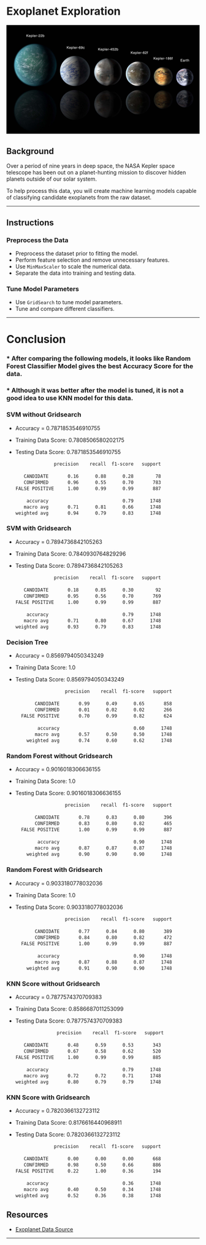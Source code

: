 # Exoplanet Exploration

![exoplanets.jpg](Images/exoplanets.jpg)

## Background

Over a period of nine years in deep space, the NASA Kepler space telescope has been out on a planet-hunting mission to discover hidden planets outside of our solar system.

To help process this data, you will create machine learning models capable of classifying candidate exoplanets from the raw dataset.

- - -

## Instructions

### Preprocess the Data

* Preprocess the dataset prior to fitting the model.
* Perform feature selection and remove unnecessary features.
* Use `MinMaxScaler` to scale the numerical data.
* Separate the data into training and testing data.

### Tune Model Parameters

* Use `GridSearch` to tune model parameters.
* Tune and compare different classifiers.

- - -


# Conclusion

### * After comparing the following models, it looks like Random Forest Classifier Model gives the best Accuracy Score for the data. 
### * Although it was better after the model is tuned, it is not a good idea to use KNN model for this data. 

### SVM without Gridsearch

* Accuracy = 0.7871853546910755
* Training Data Score: 0.7808506580202175
* Testing Data Score: 0.7871853546910755

                    precision    recall  f1-score   support

         CANDIDATE       0.16      0.88      0.28        78
         CONFIRMED       0.96      0.55      0.70       783
      FALSE POSITIVE     1.00      0.99      0.99       887

          accuracy                           0.79      1748
         macro avg       0.71      0.81      0.66      1748
      weighted avg       0.94      0.79      0.83      1748


### SVM with Gridsearch

* Accuracy = 0.7894736842105263
* Training Data Score: 0.7840930764829296
* Testing Data Score: 0.7894736842105263

                    precision    recall  f1-score   support

         CANDIDATE       0.18      0.85      0.30        92
         CONFIRMED       0.95      0.56      0.70       769
      FALSE POSITIVE     1.00      0.99      0.99       887

          accuracy                           0.79      1748
         macro avg       0.71      0.80      0.67      1748
      weighted avg       0.93      0.79      0.83      1748

### Decision Tree 

* Accuracy = 0.8569794050343249
* Training Data Score: 1.0
* Testing Data Score: 0.8569794050343249

                        precision    recall  f1-score   support

             CANDIDATE       0.99      0.49      0.65       858
             CONFIRMED       0.01      0.02      0.02       266
        FALSE POSITIVE       0.70      0.99      0.82       624

              accuracy                           0.60      1748
             macro avg       0.57      0.50      0.50      1748
          weighted avg       0.74      0.60      0.62      1748


### Random Forest without Gridsearch

* Accuracy = 0.9016018306636155
* Training Data Score: 1.0
* Testing Data Score: 0.9016018306636155

                        precision    recall  f1-score   support

             CANDIDATE       0.78      0.83      0.80       396
             CONFIRMED       0.83      0.80      0.82       465
        FALSE POSITIVE       1.00      0.99      0.99       887

              accuracy                           0.90      1748
             macro avg       0.87      0.87      0.87      1748
          weighted avg       0.90      0.90      0.90      1748

### Random Forest with Gridsearch

* Accuracy = 0.9033180778032036
* Training Data Score: 1.0
* Testing Data Score: 0.9033180778032036

                        precision    recall  f1-score   support

             CANDIDATE       0.77      0.84      0.80       389
             CONFIRMED       0.84      0.80      0.82       472
        FALSE POSITIVE       1.00      0.99      0.99       887

              accuracy                           0.90      1748
             macro avg       0.87      0.88      0.87      1748
          weighted avg       0.91      0.90      0.90      1748

  
### KNN Score without Gridsearch

* Accuracy = 0.7877574370709383
* Training Data Score: 0.8586687011253099
* Testing Data Score: 0.7877574370709383


                     precision    recall  f1-score   support

         CANDIDATE       0.48      0.59      0.53       343
         CONFIRMED       0.67      0.58      0.62       520
      FALSE POSITIVE     1.00      0.99      0.99       885

          accuracy                           0.79      1748
         macro avg       0.72      0.72      0.71      1748
      weighted avg       0.80      0.79      0.79      1748
  

### KNN Score with Gridsearch

* Accuracy = 0.7820366132723112
* Training Data Score: 0.8176616440968911
* Testing Data Score: 0.7820366132723112

                    precision    recall  f1-score   support

         CANDIDATE       0.00      0.00      0.00       668
         CONFIRMED       0.98      0.50      0.66       886
      FALSE POSITIVE     0.22      1.00      0.36       194

          accuracy                           0.36      1748
         macro avg       0.40      0.50      0.34      1748
      weighted avg       0.52      0.36      0.38      1748


## Resources

* [Exoplanet Data Source](https://www.kaggle.com/nasa/kepler-exoplanet-search-results)

- - -




































